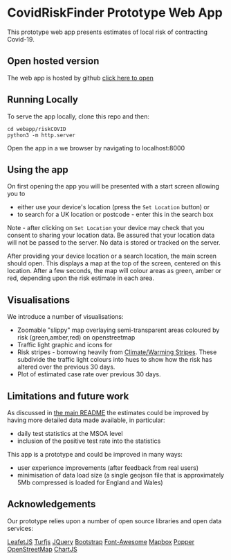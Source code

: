 # CovidRiskFinder Prototype Web App

This prototype web app presents estimates of local risk of contracting Covid-19.

## Open hosted version

The web app is hosted by github [click here to open](https://riskyviz.github.io/webapp/riskCOVID/)

## Running Locally

To serve the app locally, clone this repo and then:

```
cd webapp/riskCOVID
python3 -m http.server
```

Open the app in a we browser by navigating to localhost:8000

## Using the app

On first opening the app you will be presented with a start screen allowing you to 
* either use your device's location (press the `Set Location` button) or 
* to search for a UK location or postcode - enter this in the search box

Note - after clicking on `Set Location` your device may check that you consent to sharing
your location data.  Be assured that your location data will not be passed to the 
server.  No data is stored or tracked on the server.

After providing your device location or a search location, the main screen should 
open.  This displays a map at the top of the screen, centered on this location.  After a few seconds, 
the map will colour areas as green, amber or red, depending upon the risk estimate in each area.

## Visualisations

We introduce a number of visualisations:

* Zoomable "slippy" map overlaying semi-transparent areas coloured by risk (green,amber,red) on openstreetmap
* Traffic light graphic and icons for 
* Risk stripes - borrowing heavily from [Climate/Warming Stripes](https://showyourstripes.info/).
  These subdivide the traffic light colours into hues to show how the risk has altered over the previous 30 days.
* Plot of estimated case rate over previous 30 days.

## Limitations and future work

As discussed in [the main README](../README.md) the estimates could be improved by having 
more detailed data made available, in particular:

* daily test statistics at the MSOA level
* inclusion of the positive test rate into the statistics 
 
This app is a prototype and could be improved in many ways:

* user experience improvements (after feedback from real users)
* minimisation of data load size (a single geojson file that is approximately 5Mb compressed is loaded for England and Wales)

## Acknowledgements

Our prototype relies upon a number of open source libraries and open data services:

[LeafetJS](https://leafletjs.com/)
[Turfjs](https://turfjs.org/)
[JQuery](https://jquery.com/)
[Bootstrap](https://getbootstrap.com/)
[Font-Awesome](https://github.com/FortAwesome/Font-Awesome)
[Mapbox](https://www.mapbox.com/)
[Popper](https://popper.js.org/)
[OpenStreetMap](https://www.openstreetmap.org/)
[ChartJS](https://www.chartjs.org/)